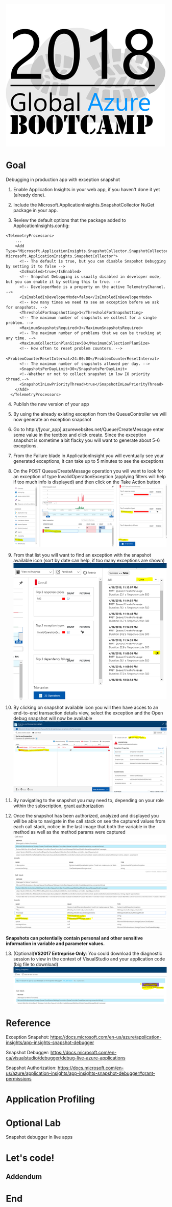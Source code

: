 ![gablogo][gablogo]
# Goal
Debugging in production app with exception snapshot

1. Enable Application Insights in your web app, if you haven't done it yet (already done). 

2. Include the Microsoft.ApplicationInsights.SnapshotCollector NuGet package in your app.

3. Review the default options that the package added to ApplicationInsights.config:
```
<TelemetryProcessors>
    ...
    <Add Type="Microsoft.ApplicationInsights.SnapshotCollector.SnapshotCollectorTelemetryProcessor, Microsoft.ApplicationInsights.SnapshotCollector">
      <!-- The default is true, but you can disable Snapshot Debugging by setting it to false -->
      <IsEnabled>true</IsEnabled>
      <!-- Snapshot Debugging is usually disabled in developer mode, but you can enable it by setting this to true. -->
      <!-- DeveloperMode is a property on the active TelemetryChannel. -->
      <IsEnabledInDeveloperMode>false</IsEnabledInDeveloperMode>
      <!-- How many times we need to see an exception before we ask for snapshots. -->
      <ThresholdForSnapshotting>1</ThresholdForSnapshotting>
      <!-- The maximum number of snapshots we collect for a single problem. -->
      <MaximumSnapshotsRequired>3</MaximumSnapshotsRequired>
      <!-- The maximum number of problems that we can be tracking at any time. -->
      <MaximumCollectionPlanSize>50</MaximumCollectionPlanSize>
      <!-- How often to reset problem counters. -->
      <ProblemCounterResetInterval>24:00:00</ProblemCounterResetInterval>
      <!-- The maximum number of snapshots allowed per day. -->
      <SnapshotsPerDayLimit>30</SnapshotsPerDayLimit>
      <!--Whether or not to collect snapshot in low IO priority thread.-->
      <SnapshotInLowPriorityThread>true</SnapshotInLowPriorityThread>
    </Add>
  </TelemetryProcessors>
```
4. Publish the new version of your app

5. By using the already existing exception from the QueueController we will now generate an exception snapshot

6. Go to http://[your_app].azurewebsites.net/Queue/CreateMessage  enter some value in the textbox and click create. Since the exception snapshot is sometime a bit flacky you will want to generate about 5-6 exceptions.

7. From the Failure blade in ApplicationInsight you will eventually see your generated exceptions, it can take up to 5 minutes to see the exceptions

8. On the POST Queue/CreateMessage operation you will want to look for an exception of type InvalidOperationException (applying filters will help if too much info is displayed) and then click on the Take Action button![failureblade]

9. From that list you will want to find an exception with the snapshot available icon (sort by date can help, if too many exceptions are shown)![takeaction]

10. By clicking on snapshot available icon you will then have acces to an end-to-end transaction details view, select the exception and the Open debug snapshot will now be available  ![endtoend]

11. By navigating to the snapshot you may need to, depending on your role within the subscription, [grant authorization](https://docs.microsoft.com/en-us/azure/application-insights/app-insights-snapshot-debugger#grant-permissions)

12. Once the snapshot has been authorized, analyzed and displayed you will be able to navigate in the call stack on see the captured values from each call stack, notice in the last image that both the variable in the method as well as the method params were captured![callstack1]![callstack2]![callstack3]![callstack4]

**Snapshots can potentially contain personal and other sensitive information in variable and parameter values.**

13. (Optional)**VS2017 Entreprise Only**: You could download the diagnostic session to view in the context of VisualStudio and your application code (big file to download) ![download]
# Reference
Exception Snapshot:  https://docs.microsoft.com/en-us/azure/application-insights/app-insights-snapshot-debugger

Snapshot Debugger:
https://docs.microsoft.com/en-ca/visualstudio/debugger/debug-live-azure-applications

Snapshot Authorization: https://docs.microsoft.com/en-us/azure/application-insights/app-insights-snapshot-debugger#grant-permissions

# Application Profiling

# Optional Lab
Snapshot debugger in live apps


# Let's code!
## Addendum

# End


[gablogo]: ../media/logo-2018-500x444.png "Global Azure Bootcamp logo"
[snapshotdebugging]: https://docs.microsoft.com/en-us/azure/application-insights/media/app-insights-snapshot-debugger/snapshot-on-exception.png

[failureblade]: media/failureBlade.png
[takeaction]: media/takeaction.png
[endtoend]: media/endtoend.png
[callstack1]: media/callstack1.png
[callstack2]: media/callstack2.png
[callstack3]: media/callstack3.png
[callstack4]: media/callstack4.png
[download]:media/download.png